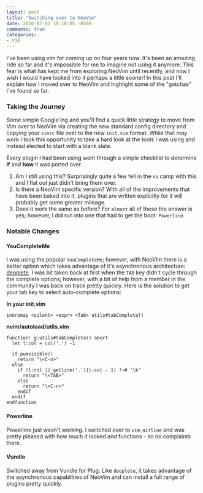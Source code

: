 ```yaml
---
layout: post
title: "Switching over to NeoVim"
date: 2016-07-01 16:10:05 -0500
comments: true
categories:
- Vim
---
```

I've been using vim for coming up on four years now.  It's been an amazing ride
so far and it's impossible for me to imagine not using it anymore.  This fear is
what has kept me from exploring NeoVim until recently, and now I wish I would
have looked into it perhaps a little sooner!  In this post I'll explain how I
moved over to NeoVim and highlight some of the "gotchas" I've found so far.

<!-- more -->

### Taking the Journey

Some simple Google'ing and you'll find a quick little strategy to move from Vim
over to NeoVim via creating the new standard config directory and copying your
`vimrc` file over to the new `init.vim` format.  While that _may_ work I took
this opportunity to take a hard look at the tools I was using and instead elected
to start with a blank slate.

Every plugin I had been using went through a simple checklist to determine **if**
and **how** it was ported over.

1. Am I still using this?  Surprisingly quite a few fell in the `no` camp
   with this and I flat out just didn't bring them over.
2. Is there a NeoVim specific version?  With all of the improvements that
   have been baked into it, plugins that are written explicitly for it will
   probably get some greater mileage.
3. Does it work the same as before?  For `almost` all of these the answer is
   yes; however, I did run into one that had to get the boot: `Powerline`.

### Notable Changes

#### YouCompleteMe

I was using the popular `YouCompleteMe`; however, with NeoVim there is a better
option which takes advantage of it's asynchronous architecture:
[deoplete](https://github.com/Shougo/deoplete.nvim).  I was bit taken back at
first when the `TAB` key didn't cycle through the complete options; however,
with a bit of help from a member in the community I was back on track pretty
quickly.  Here is the solution to get your tab key to select auto-complete
options:

**In your init.vim**
```
inoremap <silent> <expr> <Tab> utils#tabComplete()
```

**nvim/autoload/utils.vim**
```
function! g:utils#tabComplete() abort
  let l:col = col('.') -1

  if pumvisible()
    return "\<C-n>"
  else
    if !l:col || getline('.')[l:col - 1] !~# '\k'
      return "\<TAB>"
    else
      return "\<C-n>"
    endif
  endif
endfunction
```

#### Powerline

Powerline just wasn't working.  I switched over to `vim-airline` and was pretty
pleased with how much it looked and functions - so no complaints there.


#### Vundle

Switched away from Vundle for Plug.  Like `deoplete`, it takes advantage of 
the asynchronous capabilities of NeoVim and can install a full range of plugins
pretty quickly.
